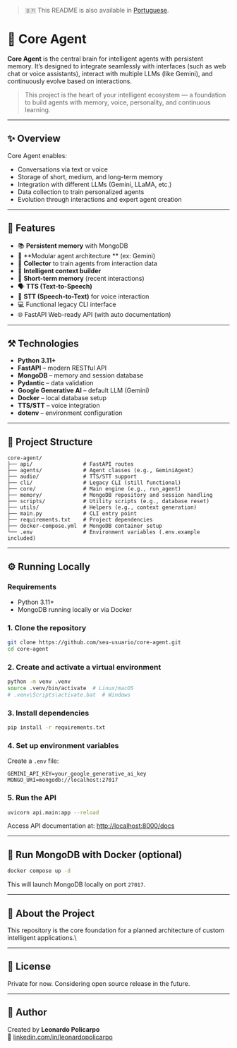 > 🇧🇷 This README is also available in [Portuguese](README.pt-BR.md).

# 🧠 Core Agent

**Core Agent** is the central brain for intelligent agents with persistent memory.
It’s designed to integrate seamlessly with interfaces (such as web chat or voice assistants), interact with multiple LLMs (like Gemini), and continuously evolve based on interactions.

> This project is the heart of your intelligent ecosystem — a foundation to build agents with memory, voice, personality, and continuous learning.

---

## ✨ Overview

Core Agent enables:

- Conversations via text or voice
- Storage of short, medium, and long-term memory
- Integration with different LLMs (Gemini, LLaMA, etc.)
- Data collection to train personalized agents
- Evolution through interactions and expert agent creation

---

## 🧠 Features

- 📚 **Persistent memory** with MongoDB
- 🧩 **Modular agent architecture ** (ex: Gemini)
- 🔁 **Collector** to train agents from interaction data
- 🧠 **Intelligent context builder**
- 🧠 **Short-term memory** (recent interactions)
- 🗣️ **TTS (Text-to-Speech)**
- 🎤 **STT (Speech-to-Text)** for voice interaction
- 💻 Functional legacy CLI interface
- 🌐 FastAPI Web-ready API (with auto documentation)

---

## ⚒️ Technologies

- **Python 3.11+**
- **FastAPI** – modern RESTful API
- **MongoDB** – memory and session database
- **Pydantic** – data validation
- **Google Generative AI** – default LLM (Gemini)
- **Docker** – local database setup
- **TTS/STT** – voice integration
- **dotenv** – environment configuration

---

## 📂 Project Structure

```
core-agent/
├── api/                # FastAPI routes
├── agents/             # Agent classes (e.g., GeminiAgent)
├── audio/              # TTS/STT support
├── cli/                # Legacy CLI (still functional)
├── core/               # Main engine (e.g., run_agent)
├── memory/             # MongoDB repository and session handling
├── scripts/            # Utility scripts (e.g., database reset)
├── utils/              # Helpers (e.g., context generation)
├── main.py             # CLI entry point
├── requirements.txt    # Project dependencies
├── docker-compose.yml  # MongoDB container setup
└── .env                # Environment variables (.env.example included)
```

---

## ⚙️ Running Locally

### Requirements

- Python 3.11+
- MongoDB running locally or via Docker

### 1. Clone the repository

```bash
git clone https://github.com/seu-usuario/core-agent.git
cd core-agent
```

### 2. Create and activate a virtual environment

```bash
python -m venv .venv
source .venv/bin/activate  # Linux/macOS
# .venv\Scripts\activate.bat  # Windows
```

### 3. Install dependencies

```bash
pip install -r requirements.txt
```

### 4. Set up environment variables

Create a `.env` file:

```env
GEMINI_API_KEY=your_google_generative_ai_key
MONGO_URI=mongodb://localhost:27017
```

### 5. Run the API

```bash
uvicorn api.main:app --reload
```

Access API documentation at: [http://localhost:8000/docs](http://localhost:8000/docs)

---

## 🐳 Run MongoDB with Docker (optional)

```bash
docker compose up -d
```

This will launch MongoDB locally on port `27017`.

---

## 🧠 About the Project

This repository is the core foundation for a planned architecture of custom intelligent applications.\

---

## 📄 License

Private for now. Considering open source release in the future.

---

## 👤 Author

Created by **Leonardo Policarpo**\
🔗 [linkedin.com/in/leonardopolicarpo](https://linkedin.com/in/leonardopolicarpo)

